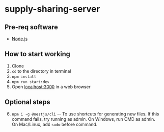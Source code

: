 # supply-sharing-server

## Pre-req software
* [Node.js](https://nodejs.org/en/download/)

## How to start working
1. Clone<br/>
2. `cd` to the directory in terminal<br/>
3. `npm install`<br/>
4. `npm run start:dev`<br/>
5. Open [localhost:3000](http://localhost:3000/) in a web browser<br/>

## Optional steps
6. `npm i -g @nestjs/cli` -- To use shortcuts for generating new files. If this command fails, try running as admin. On Windows, run CMD as admin. On Mac/Linux, add `sudo` before command.